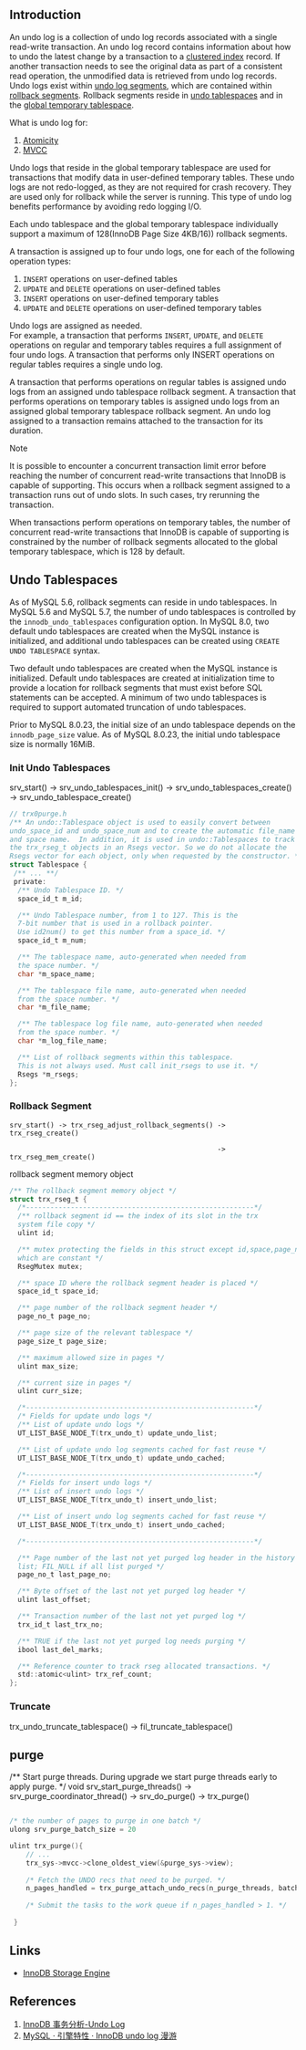 ## Introduction

An undo log is a collection of undo log records associated with a single read-write transaction. 
An undo log record contains information about how to undo the latest change by a transaction to a [clustered index](https://dev.mysql.com/doc/refman/8.0/en/glossary.html#glos_clustered_index) record. 
If another transaction needs to see the original data as part of a consistent read operation, the unmodified data is retrieved from undo log records. 
Undo logs exist within [undo log segments](https://dev.mysql.com/doc/refman/8.0/en/glossary.html#glos_undo_log_segment), which are contained within [rollback segments](https://dev.mysql.com/doc/refman/8.0/en/glossary.html#glos_rollback_segment). 
Rollback segments reside in [undo tablespaces](https://dev.mysql.com/doc/refman/8.0/en/glossary.html#glos_undo_tablespace) and in the [global temporary tablespace](https://dev.mysql.com/doc/refman/8.0/en/glossary.html#glos_global_temporary_tablespace).


What is undo log for:

1. [Atomicity](/docs/CS/DB/MySQL/Transaction.md?id=Atomicity)
2. [MVCC](/docs/CS/DB/MySQL/Transaction.md?id=MVCC)




Undo logs that reside in the global temporary tablespace are used for transactions that modify data in user-defined temporary tables. These undo logs are not redo-logged, as they are not required for crash recovery. 
They are used only for rollback while the server is running. This type of undo log benefits performance by avoiding redo logging I/O.


Each undo tablespace and the global temporary tablespace individually support a maximum of 128(InnoDB Page Size 4KB/16)) rollback segments.


A transaction is assigned up to four undo logs, one for each of the following operation types:

1. `INSERT` operations on user-defined tables
2. `UPDATE` and `DELETE` operations on user-defined tables
3. `INSERT` operations on user-defined temporary tables
4. `UPDATE` and `DELETE` operations on user-defined temporary tables

Undo logs are assigned as needed.  
For example, a transaction that performs `INSERT`, `UPDATE`, and `DELETE` operations on regular and temporary tables requires a full assignment of four undo logs.
A transaction that performs only INSERT operations on regular tables requires a single undo log.

A transaction that performs operations on regular tables is assigned undo logs from an assigned undo tablespace rollback segment. 
A transaction that performs operations on temporary tables is assigned undo logs from an assigned global temporary tablespace rollback segment.
An undo log assigned to a transaction remains attached to the transaction for its duration.

> [!NOTE]
>
> It is possible to encounter a concurrent transaction limit error before reaching the number of concurrent read-write transactions that InnoDB is capable of supporting. 
> This occurs when a rollback segment assigned to a transaction runs out of undo slots. In such cases, try rerunning the transaction.
>
> When transactions perform operations on temporary tables, the number of concurrent read-write transactions that InnoDB is capable of supporting is constrained by the number of rollback segments allocated to the global temporary tablespace, which is 128 by default.



## Undo Tablespaces

As of MySQL 5.6, rollback segments can reside in undo tablespaces. In MySQL 5.6 and MySQL 5.7, the number of undo tablespaces is controlled by the `innodb_undo_tablespaces` configuration option. In MySQL 8.0, two default undo tablespaces are created when the MySQL instance is initialized, and additional undo tablespaces can be created using `CREATE UNDO TABLESPACE` syntax.

Two default undo tablespaces are created when the MySQL instance is initialized. Default undo tablespaces are created at initialization time to provide a location for rollback segments that must exist before SQL statements can be accepted. A minimum of two undo tablespaces is required to support automated truncation of undo tablespaces.

Prior to MySQL 8.0.23, the initial size of an undo tablespace depends on the `innodb_page_size` value.
As of MySQL 8.0.23, the initial undo tablespace size is normally 16MiB.


### Init Undo Tablespaces

srv_start() -> srv_undo_tablespaces_init() -> srv_undo_tablespaces_create() -> srv_undo_tablespace_create()


```c
// trx0purge.h
/** An undo::Tablespace object is used to easily convert between
undo_space_id and undo_space_num and to create the automatic file_name
and space name.  In addition, it is used in undo::Tablespaces to track
the trx_rseg_t objects in an Rsegs vector. So we do not allocate the
Rsegs vector for each object, only when requested by the constructor. */
struct Tablespace {
 /** ... **/
 private:
  /** Undo Tablespace ID. */
  space_id_t m_id;

  /** Undo Tablespace number, from 1 to 127. This is the
  7-bit number that is used in a rollback pointer.
  Use id2num() to get this number from a space_id. */
  space_id_t m_num;

  /** The tablespace name, auto-generated when needed from
  the space number. */
  char *m_space_name;

  /** The tablespace file name, auto-generated when needed
  from the space number. */
  char *m_file_name;

  /** The tablespace log file name, auto-generated when needed
  from the space number. */
  char *m_log_file_name;

  /** List of rollback segments within this tablespace.
  This is not always used. Must call init_rsegs to use it. */
  Rsegs *m_rsegs;
};
```

### Rollback Segment


```
srv_start() -> trx_rseg_adjust_rollback_segments() -> trx_rseg_create() 

                                                   -> trx_rseg_mem_create()
```

rollback segment memory object

```c
/** The rollback segment memory object */
struct trx_rseg_t {
  /*--------------------------------------------------------*/
  /** rollback segment id == the index of its slot in the trx
  system file copy */
  ulint id;

  /** mutex protecting the fields in this struct except id,space,page_no
  which are constant */
  RsegMutex mutex;

  /** space ID where the rollback segment header is placed */
  space_id_t space_id;

  /** page number of the rollback segment header */
  page_no_t page_no;

  /** page size of the relevant tablespace */
  page_size_t page_size;

  /** maximum allowed size in pages */
  ulint max_size;

  /** current size in pages */
  ulint curr_size;

  /*--------------------------------------------------------*/
  /* Fields for update undo logs */
  /** List of update undo logs */
  UT_LIST_BASE_NODE_T(trx_undo_t) update_undo_list;

  /** List of update undo log segments cached for fast reuse */
  UT_LIST_BASE_NODE_T(trx_undo_t) update_undo_cached;

  /*--------------------------------------------------------*/
  /* Fields for insert undo logs */
  /** List of insert undo logs */
  UT_LIST_BASE_NODE_T(trx_undo_t) insert_undo_list;

  /** List of insert undo log segments cached for fast reuse */
  UT_LIST_BASE_NODE_T(trx_undo_t) insert_undo_cached;

  /*--------------------------------------------------------*/

  /** Page number of the last not yet purged log header in the history
  list; FIL_NULL if all list purged */
  page_no_t last_page_no;

  /** Byte offset of the last not yet purged log header */
  ulint last_offset;

  /** Transaction number of the last not yet purged log */
  trx_id_t last_trx_no;

  /** TRUE if the last not yet purged log needs purging */
  ibool last_del_marks;

  /** Reference counter to track rseg allocated transactions. */
  std::atomic<ulint> trx_ref_count;
};
```

### Truncate

trx_undo_truncate_tablespace() -> fil_truncate_tablespace()


## purge


/** Start purge threads. During upgrade we start
purge threads early to apply purge. */
void srv_start_purge_threads() -> srv_purge_coordinator_thread() -> srv_do_purge() -> trx_purge()


```c

/* the number of pages to purge in one batch */
ulong srv_purge_batch_size = 20

ulint trx_purge(){
    // ...
    trx_sys->mvcc->clone_oldest_view(&purge_sys->view);
    
    /* Fetch the UNDO recs that need to be purged. */
    n_pages_handled = trx_purge_attach_undo_recs(n_purge_threads, batch_size);
 
    /* Submit the tasks to the work queue if n_pages_handled > 1. */
    
 }

```


## Links

- [InnoDB Storage Engine](/docs/CS/DB/MySQL/InnoDB.md)

## References
1. [InnoDB 事务分析-Undo Log](https://www.leviathan.vip/2019/02/14/InnoDB%E7%9A%84%E4%BA%8B%E5%8A%A1%E5%88%86%E6%9E%90-Undo-Log/)
2. [MySQL · 引擎特性 · InnoDB undo log 漫游](http://mysql.taobao.org/monthly/2015/04/01/)
